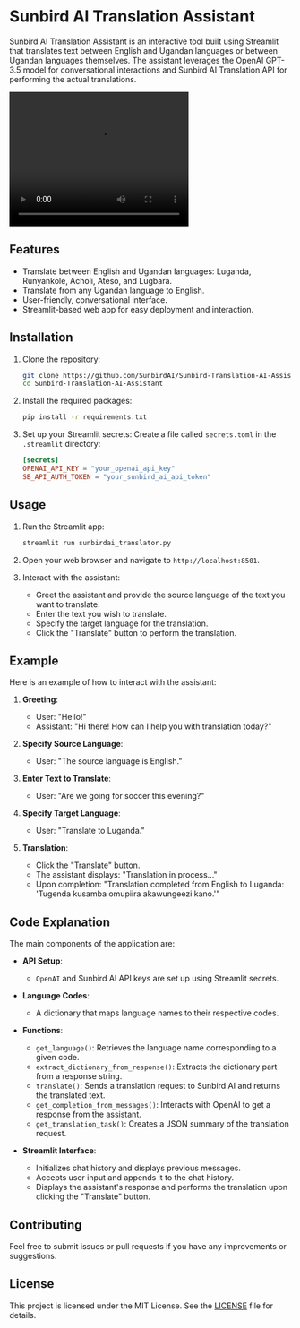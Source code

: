 # Sunbird AI Translation Assistant

Sunbird AI Translation Assistant is an interactive tool built using Streamlit that translates text between English and Ugandan languages or between Ugandan languages themselves. The assistant leverages the OpenAI GPT-3.5 model for conversational interactions and Sunbird AI Translation API for performing the actual translations.

<video width="320" height="240" controls>
  <source src="https://youtu.be/_yaJ6mM66yM">
  Your browser does not support the video tag.
</video>

## Features

- Translate between English and Ugandan languages: Luganda, Runyankole, Acholi, Ateso, and Lugbara.
- Translate from any Ugandan language to English.
- User-friendly, conversational interface.
- Streamlit-based web app for easy deployment and interaction.

## Installation

1. Clone the repository:
   ```bash
   git clone https://github.com/SunbirdAI/Sunbird-Translation-AI-Assistant.git
   cd Sunbird-Translation-AI-Assistant
   ```

2. Install the required packages:
   ```bash
   pip install -r requirements.txt
   ```

3. Set up your Streamlit secrets:
   Create a file called `secrets.toml` in the `.streamlit` directory:
   ```toml
   [secrets]
   OPENAI_API_KEY = "your_openai_api_key"
   SB_API_AUTH_TOKEN = "your_sunbird_ai_api_token"
   ```

## Usage

1. Run the Streamlit app:
   ```bash
   streamlit run sunbirdai_translator.py
   ```

2. Open your web browser and navigate to `http://localhost:8501`.

3. Interact with the assistant:
   - Greet the assistant and provide the source language of the text you want to translate.
   - Enter the text you wish to translate.
   - Specify the target language for the translation.
   - Click the "Translate" button to perform the translation.

## Example

Here is an example of how to interact with the assistant:

1. **Greeting**:
   - User: "Hello!"
   - Assistant: "Hi there! How can I help you with translation today?"

2. **Specify Source Language**:
   - User: "The source language is English."

3. **Enter Text to Translate**:
   - User: "Are we going for soccer this evening?"

4. **Specify Target Language**:
   - User: "Translate to Luganda."

5. **Translation**:
   - Click the "Translate" button.
   - The assistant displays: "Translation in process..."
   - Upon completion: "Translation completed from English to Luganda: 'Tugenda kusamba omupiira akawungeezi kano.'"

## Code Explanation

The main components of the application are:

- **API Setup**:
  - `OpenAI` and Sunbird AI API keys are set up using Streamlit secrets.
  
- **Language Codes**:
  - A dictionary that maps language names to their respective codes.

- **Functions**:
  - `get_language()`: Retrieves the language name corresponding to a given code.
  - `extract_dictionary_from_response()`: Extracts the dictionary part from a response string.
  - `translate()`: Sends a translation request to Sunbird AI and returns the translated text.
  - `get_completion_from_messages()`: Interacts with OpenAI to get a response from the assistant.
  - `get_translation_task()`: Creates a JSON summary of the translation request.

- **Streamlit Interface**:
  - Initializes chat history and displays previous messages.
  - Accepts user input and appends it to the chat history.
  - Displays the assistant's response and performs the translation upon clicking the "Translate" button.

## Contributing

Feel free to submit issues or pull requests if you have any improvements or suggestions.

## License

This project is licensed under the MIT License. See the [LICENSE](LICENSE) file for details.
